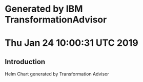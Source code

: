 # Generated by IBM TransformationAdvisor
# Thu Jan 24 10:00:31 UTC 2019
## Introduction

Helm Chart generated by Transformation Advisor

